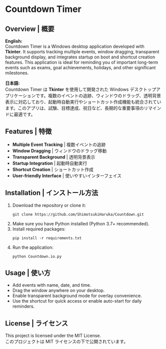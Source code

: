 # Countdown Timer

## Overview | 概要

**English:**\
Countdown Timer is a Windows desktop application developed with **Tkinter**. It supports tracking multiple events, window dragging, transparent background display, and integrates startup on boot and shortcut creation features. This application is ideal for reminding you of important long-term events such as exams, goal achievements, holidays, and other significant milestones.

**日本語:**\
Countdown Timer は **Tkinter** を使用して開発された Windows デスクトップアプリケーションです。複数のイベントの追跡、ウィンドウのドラッグ、透明背景表示に対応しており、起動時自動実行やショートカット作成機能も統合されています。このアプリは、試験、目標達成、祝日など、長期的な重要事項のリマインドに最適です。

## Features | 特徴

- **Multiple Event Tracking** | 複数イベントの追跡
- **Window Dragging** | ウィンドウのドラッグ移動
- **Transparent Background** | 透明背景表示
- **Startup Integration** | 起動時自動実行
- **Shortcut Creation** | ショートカット作成
- **User-friendly Interface** | 使いやすいインターフェイス

## Installation | インストール方法

1. Download the repository or clone it:
   ```
   git clone https://github.com/ShimotsukiHaruka/Countdown.git
   ```
2. Make sure you have Python installed (Python 3.7+ recommended).
3. Install required packages:
   ```
   pip install -r requirements.txt
   ```
4. Run the application:
   ```
   python Countdown.io.py
   ```

## Usage | 使い方

- Add events with name, date, and time.
- Drag the window anywhere on your desktop.
- Enable transparent background mode for overlay convenience.
- Use the shortcut for quick access or enable auto-start for daily reminders.

## License | ライセンス

This project is licensed under the MIT License.\
このプロジェクトは MIT ライセンスの下で公開されています。

